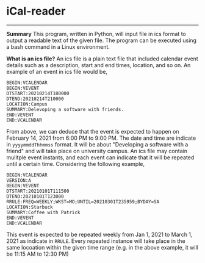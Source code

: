 # iCal-reader
-----

**Summary**
This program, written in Python, will input file in ics format to output a readable text of the given file. The program can be executed using a bash command in a Linux environment.

**What is an ics file?**
An ics file is a plain text file that included calendar event details such as a description, start and end times, location, and so on. An example of an event in ics file would be,

```
BEGIN:VCALENDAR
BEGIN:VEVENT
DTSTART:20210214T180000
DTEND:20210214T210000
LOCATION:Campus 
SUMMARY:Delevoping a software with friends.
END:VEVENT
END:VCALENDAR
```

From above, we can deduce that the event is expected to happen on February 14, 2021 from 6:00 PM to 9:00 PM. The date and time are indicate in ```yyyymmddThhmmss``` format. It will be about "Developing a software with a friend" and will take place on university campus. An ics file may contain mulitple event instants, and each event can indicate that it will be repeated until a certain time. Considering the following example,

```
BEGIN:VCALENDAR
VERSION:A
BEGIN:VEVENT
DTSTART:20210101T111500
DTEND:20210101T123000
RRULE:FREQ=WEEKLY;WKST=MO;UNTIL=20210301T235959;BYDAY=SA
LOCATION:Starbuck
SUMMARY:Coffee with Patrick
END:VEVENT
END:VCALENDAR
```

This event is expected to be repeated weekly from Jan 1, 2021 to March 1, 2021 as indicate in ```RRULE```. Every repeated instance will take place in the same locoation within the given time range (e.g. in the above example, it will be 11:15 AM to 12:30 PM)
